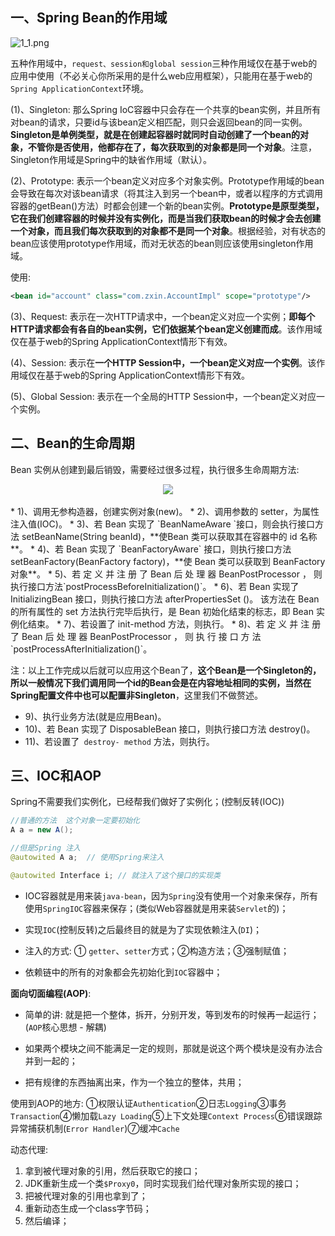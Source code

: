 ## 一、Spring Bean的作用域

![1_1.png](images/1_1.png)

五种作用域中，`request、session和global session`三种作用域仅在基于web的应用中使用（不必关心你所采用的是什么web应用框架），只能用在基于web的`Spring ApplicationContext`环境。

(1)、Singleton: 那么Spring IoC容器中只会存在一个共享的bean实例，并且所有对bean的请求，只要id与该bean定义相匹配，则只会返回bean的同一实例。**Singleton是单例类型，就是在创建起容器时就同时自动创建了一个bean的对象，不管你是否使用，他都存在了，每次获取到的对象都是同一个对象**。注意，Singleton作用域是Spring中的缺省作用域（默认）。

(2)、Prototype: 表示一个bean定义对应多个对象实例。Prototype作用域的bean会导致在每次对该bean请求（将其注入到另一个bean中，或者以程序的方式调用容器的getBean()方法）时都会创建一个新的bean实例。**Prototype是原型类型，它在我们创建容器的时候并没有实例化，而是当我们获取bean的时候才会去创建一个对象，而且我们每次获取到的对象都不是同一个对象**。根据经验，对有状态的bean应该使用prototype作用域，而对无状态的bean则应该使用singleton作用域。

使用:

```xml
<bean id="account" class="com.zxin.AccountImpl" scope="prototype"/>  
```

(3)、Request: 表示在一次HTTP请求中，一个bean定义对应一个实例；**即每个HTTP请求都会有各自的bean实例，它们依据某个bean定义创建而成**。该作用域仅在基于web的Spring ApplicationContext情形下有效。

(4)、Session: 表示在**一个HTTP Session中，一个bean定义对应一个实例**。该作用域仅在基于web的Spring ApplicationContext情形下有效。

(5)、Global Session: 表示在一个全局的HTTP Session中，一个bean定义对应一个实例。



## 二、Bean的生命周期

Bean 实例从创建到最后销毁，需要经过很多过程，执行很多生命周期方法: 

<div align="center"><img src="images/1_2.png"></div><br>
* 1)、调用无参构造器，创建实例对象(new)。 
* 2)、调用参数的 setter，为属性注入值(IOC)。 
* 3)、若 Bean 实现了 `BeanNameAware `接口，则会执行接口方法 setBeanName(String beanId)，**使Bean 类可以获取其在容器中的 id 名称**。
* 4)、若 Bean 实现了 `BeanFactoryAware` 接口，则执行接口方法 setBeanFactory(BeanFactory factory)，**使 Bean 类可以获取到 BeanFactory 对象**。 
* 5)、若 定 义 并 注 册 了 Bean 后 处 理 器 BeanPostProcessor ， 则 执行接口方法`postProcessBeforeInitialization()`。 
* 6)、若 Bean 实现了 InitializingBean 接口，则执行接口方法 afterPropertiesSet ()。 该方法在 Bean 的所有属性的 set 方法执行完毕后执行，是 Bean 初始化结束的标志，即 Bean 实例化结束。 
* 7)、若设置了 init-method 方法，则执行。 
* 8)、若 定 义 并 注 册 了 Bean 后 处 理 器 BeanPostProcessor ， 则 执 行 接 口 方 法
  `postProcessAfterInitialization()`。 

注：以上工作完成以后就可以应用这个Bean了，**这个Bean是一个Singleton的，所以一般情况下我们调用同一个id的Bean会是在内容地址相同的实例，当然在Spring配置文件中也可以配置非Singleton**，这里我们不做赘述。

* 9)、执行业务方法(就是应用Bean)。 
* 10)、若 Bean 实现了 DisposableBean 接口，则执行接口方法 destroy()。
* 11)、若设置了` destroy- method` 方法，则执行。 



## 三、IOC和AOP

Spring不需要我们实例化，已经帮我们做好了实例化；(控制反转(IOC))

```java
//普通的方法  这个对象一定要初始化
A a = new A();

//但是Spring 注入
@autowited A a;  // 使用Spring来注入

@autowited Interface i; // 就注入了这个接口的实现类 

```

* IOC容器就是用来装`java-bean`，因为`Spring`没有使用一个对象来保存，所有使用`SpringIOC`容器来保存；(类似Web容器就是用来装`Servlet`的)；
* 实现`IOC`(控制反转)之后最终目的就是为了实现依赖注入(`DI`)；

* 注入的方式: ① `getter`、`setter`方式；②构造方法；③强制赋值；
* 依赖链中的所有的对象都会先初始化到`IOC`容器中；

**面向切面编程(AOP)**: 

* 简单的讲: 就是把一个整体，拆开，分别开发，等到发布的时候再一起运行；(`AOP`核心思想 - 解耦)

* 如果两个模块之间不能满足一定的规则，那就是说这个两个模块是没有办法合并到一起的；
* 把有规律的东西抽离出来，作为一个独立的整体，共用；

使用到AOP的地方:  ①权限认证`Authentication`②日志`Logging`③事务`Transaction`④懒加载`Lazy Loading`⑤上下文处理`Context Process`⑥错误跟踪异常捕获机制(`Error Handler`)⑦缓冲`Cache`

动态代理: 

1. 拿到被代理对象的引用，然后获取它的接口；
2. JDK重新生成一个类`$Proxy0`，同时实现我们给代理对象所实现的接口；
3. 把被代理对象的引用也拿到了；
4. 重新动态生成一个class字节码；
5. 然后编译；
